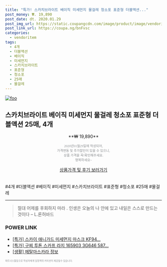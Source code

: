```yaml
--- 
title: "특가! 스카치브라이트 베이직 미세먼지 물걸레 청소포 표준형 더블액션..." 
post_money: ₩. 19,890 
post_date: dt. 2020.01.29 
post_img_url: https://static.coupangcdn.com/image/product/image/vendoritem/2019/03/21/3559886347/c9315c3c-f54c-43f7-b0fe-598fcfeb5e71.jpg 
post_link_url: https://coupa.ng/bnFvsc 
categories: 
  - vendoritem 
tags: 
  - 4개 
  - 더블액션 
  - 베이직 
  - 미세먼지 
  - 스카치브라이트 
  - 표준형 
  - 청소포 
  - 25매 
  - 물걸레 
--- 
```

[![foo](https://static.coupangcdn.com/image/product/image/vendoritem/2019/03/21/3559886347/c9315c3c-f54c-43f7-b0fe-598fcfeb5e71.jpg)](https://coupa.ng/bnFvsc) 

## 스카치브라이트 베이직 미세먼지 물걸레 청소포 표준형 더블액션 25매, 4개 
<p style="text-align: center;">**₩ 19,890**</p> 
<p style="text-align: center;"><span style="color: #898c8f; font-family: Georgia,Times,serif; font-size: 0.75em;">2020년01월29일에 작성되어, <br>가격변동 및 추가할인이 있을 수 있으니,<br> 상품 가격을 꼭!확인해주세요.<br>행복하세요~</span> 
</p>	 
<div markdown="0" style="text-align: center;"><a href="https://coupa.ng/bnFvsc" class="btn btn--success">상품가격 및 후기 보러가기</a></div> 
<br><br> 
  #4개 #더블액션 #베이직 #미세먼지 #스카치브라이트 #표준형 #청소포 #25매 #물걸레 
<hr> 

> 절대 어제를 후회하지 마라 . 인생은 오늘의 나 안에 있고 내일은 스스로 만드는 것이다 – L.론허바드 


### POWER LINK

* <a href="https://blog.naver.com/santokki14/221788082345" target="_blank">[특가] 스카이 애니가드 미세먼지 마스크 KF94...</a>
* <a href="https://blog.naver.com/an0733/221790221163" target="_blank">[특가] 구찌 투톤 스카프 라지 165903 3G646 587...</a>
* <a href="https://blog.naver.com/sakai111/221759575047" target="_blank"> [생활] 메탈마스카라 정보 </a>

<span style="color: #898c8f; font-family: Georgia,Times,serif; font-size: 0.55em;">파트너스활동으로 작성자에게 일정액의 커미션이 제공될수 있습니다.</span> 
